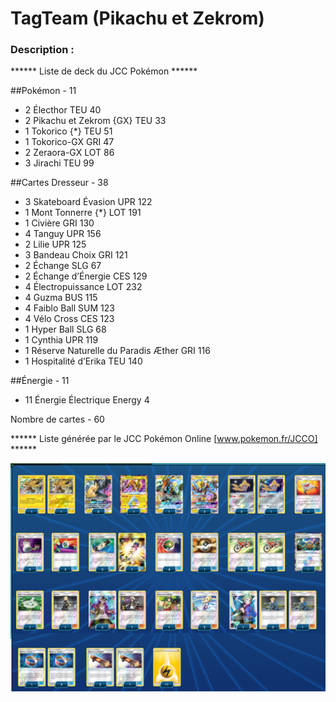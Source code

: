 # TagTeam (Pikachu et Zekrom)


### Description : 


****** Liste de deck du JCC Pokémon ******

##Pokémon - 11

* 2 Électhor TEU 40
* 2 Pikachu et Zekrom {GX} TEU 33
* 1 Tokorico {*} TEU 51
* 1 Tokorico-GX GRI 47
* 2 Zeraora-GX LOT 86
* 3 Jirachi TEU 99

##Cartes Dresseur - 38

* 3 Skateboard Évasion UPR 122
* 1 Mont Tonnerre {*} LOT 191
* 1 Civière GRI 130
* 4 Tanguy UPR 156
* 2 Lilie UPR 125
* 3 Bandeau Choix GRI 121
* 2 Échange SLG 67
* 2 Échange d’Énergie CES 129
* 4 Électropuissance LOT 232
* 4 Guzma BUS 115
* 4 Faiblo Ball SUM 123
* 4 Vélo Cross CES 123
* 1 Hyper Ball SLG 68
* 1 Cynthia UPR 119
* 1 Réserve Naturelle du Paradis Æther GRI 116
* 1 Hospitalité d’Erika TEU 140

##Énergie - 11

* 11 Énergie Électrique Energy 4

Nombre de cartes - 60

****** Liste générée par le JCC Pokémon Online [www.pokemon.fr/JCCO] ******


![alt text](img/TagTeam-PikachuZekrom.png)
